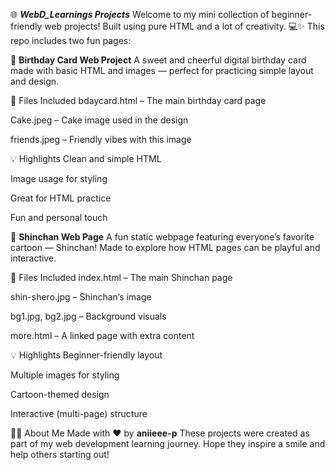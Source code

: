 🌐 ___WebD_Learnings Projects___
Welcome to my mini collection of beginner-friendly web projects! Built using pure HTML and a lot of creativity. 💻✨
This repo includes two fun pages:

🎉 **Birthday Card Web Project**
A sweet and cheerful digital birthday card made with basic HTML and images — perfect for practicing simple layout and design.

📁 Files Included
bdaycard.html – The main birthday card page

Cake.jpeg – Cake image used in the design

friends.jpeg – Friendly vibes with this image

💡 Highlights
Clean and simple HTML

Image usage for styling

Great for HTML practice

Fun and personal touch

🧒 **Shinchan Web Page**
A fun static webpage featuring everyone’s favorite cartoon — Shinchan! Made to explore how HTML pages can be playful and interactive.

📁 Files Included
index.html – The main Shinchan page

shin-shero.jpg – Shinchan’s image

bg1.jpg, bg2.jpg – Background visuals

more.html – A linked page with extra content

💡 Highlights
Beginner-friendly layout

Multiple images for styling

Cartoon-themed design

Interactive (multi-page) structure

👩‍💻 About Me
Made with ❤️ by **aniieee-p**
These projects were created as part of my web development learning journey. Hope they inspire a smile and help others starting out!
